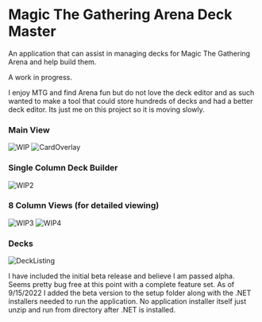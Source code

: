# Magic The Gathering Arena Deck Master
An application that can assist in managing decks for Magic The Gathering Arena and help build them.

A work in progress. 

I enjoy MTG and find Arena fun but do not love the deck editor and as such wanted to make a tool that could store hundreds of decks and had a better deck editor. Its just me on this project so it is moving slowly.

### Main View
![WIP](https://user-images.githubusercontent.com/23512394/176679514-490481d6-fa41-4913-a24f-3790ec522d3c.png)
![CardOverlay](https://user-images.githubusercontent.com/23512394/189485045-6705b2bf-89c1-470f-86ac-904a46db2001.png)

### Single Column Deck Builder
![WIP2](https://user-images.githubusercontent.com/23512394/176679587-dc689a97-a4b8-4218-b399-1e202c5d7fe7.png)

### 8 Column Views (for detailed viewing)
![WIP3](https://user-images.githubusercontent.com/23512394/176679693-d0abcb84-23d6-42bd-b9f3-44832008201c.png)
![WIP4](https://user-images.githubusercontent.com/23512394/176679709-8740399e-823f-4c91-b3ee-49a705ff20f7.png)

### Decks
![DeckListing](https://user-images.githubusercontent.com/23512394/189485050-351f4916-d438-4ab2-82e3-e767cc69043b.png)

I have included the initial beta release and believe I am passed alpha. Seems pretty bug free at this point with a complete feature set. As of 9/15/2022 I added the beta version to the setup folder along with the .NET installers needed to run the application. No application installer itself just unzip and run from directory after .NET is installed.
